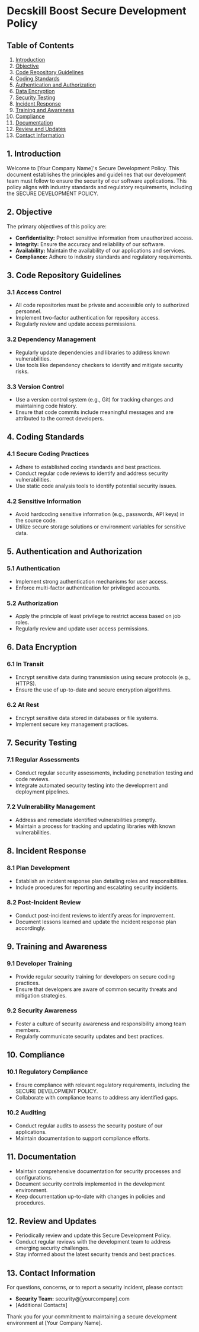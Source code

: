 # Decskill Boost Secure Development Policy

## Table of Contents

1. [Introduction](#introduction)
2. [Objective](#objective)
3. [Code Repository Guidelines](#code-repository-guidelines)
4. [Coding Standards](#coding-standards)
5. [Authentication and Authorization](#authentication-and-authorization)
6. [Data Encryption](#data-encryption)
7. [Security Testing](#security-testing)
8. [Incident Response](#incident-response)
9. [Training and Awareness](#training-and-awareness)
10. [Compliance](#compliance)
11. [Documentation](#documentation)
12. [Review and Updates](#review-and-updates)
13. [Contact Information](#contact-information)

## 1. Introduction

Welcome to [Your Company Name]'s Secure Development Policy. This document establishes the principles and guidelines that our development team must follow to ensure the security of our software applications. This policy aligns with industry standards and regulatory requirements, including the SECURE DEVELOPMENT POLICY.

## 2. Objective

The primary objectives of this policy are:

- **Confidentiality:** Protect sensitive information from unauthorized access.
- **Integrity:** Ensure the accuracy and reliability of our software.
- **Availability:** Maintain the availability of our applications and services.
- **Compliance:** Adhere to industry standards and regulatory requirements.

## 3. Code Repository Guidelines

### 3.1 Access Control

- All code repositories must be private and accessible only to authorized personnel.
- Implement two-factor authentication for repository access.
- Regularly review and update access permissions.

### 3.2 Dependency Management

- Regularly update dependencies and libraries to address known vulnerabilities.
- Use tools like dependency checkers to identify and mitigate security risks.

### 3.3 Version Control

- Use a version control system (e.g., Git) for tracking changes and maintaining code history.
- Ensure that code commits include meaningful messages and are attributed to the correct developers.

## 4. Coding Standards

### 4.1 Secure Coding Practices

- Adhere to established coding standards and best practices.
- Conduct regular code reviews to identify and address security vulnerabilities.
- Use static code analysis tools to identify potential security issues.

### 4.2 Sensitive Information

- Avoid hardcoding sensitive information (e.g., passwords, API keys) in the source code.
- Utilize secure storage solutions or environment variables for sensitive data.

## 5. Authentication and Authorization

### 5.1 Authentication

- Implement strong authentication mechanisms for user access.
- Enforce multi-factor authentication for privileged accounts.

### 5.2 Authorization

- Apply the principle of least privilege to restrict access based on job roles.
- Regularly review and update user access permissions.

## 6. Data Encryption

### 6.1 In Transit

- Encrypt sensitive data during transmission using secure protocols (e.g., HTTPS).
- Ensure the use of up-to-date and secure encryption algorithms.

### 6.2 At Rest

- Encrypt sensitive data stored in databases or file systems.
- Implement secure key management practices.

## 7. Security Testing

### 7.1 Regular Assessments

- Conduct regular security assessments, including penetration testing and code reviews.
- Integrate automated security testing into the development and deployment pipelines.

### 7.2 Vulnerability Management

- Address and remediate identified vulnerabilities promptly.
- Maintain a process for tracking and updating libraries with known vulnerabilities.

## 8. Incident Response

### 8.1 Plan Development

- Establish an incident response plan detailing roles and responsibilities.
- Include procedures for reporting and escalating security incidents.

### 8.2 Post-Incident Review

- Conduct post-incident reviews to identify areas for improvement.
- Document lessons learned and update the incident response plan accordingly.

## 9. Training and Awareness

### 9.1 Developer Training

- Provide regular security training for developers on secure coding practices.
- Ensure that developers are aware of common security threats and mitigation strategies.

### 9.2 Security Awareness

- Foster a culture of security awareness and responsibility among team members.
- Regularly communicate security updates and best practices.

## 10. Compliance

### 10.1 Regulatory Compliance

- Ensure compliance with relevant regulatory requirements, including the SECURE DEVELOPMENT POLICY.
- Collaborate with compliance teams to address any identified gaps.

### 10.2 Auditing

- Conduct regular audits to assess the security posture of our applications.
- Maintain documentation to support compliance efforts.

## 11. Documentation

- Maintain comprehensive documentation for security processes and configurations.
- Document security controls implemented in the development environment.
- Keep documentation up-to-date with changes in policies and procedures.

## 12. Review and Updates

- Periodically review and update this Secure Development Policy.
- Conduct regular reviews with the development team to address emerging security challenges.
- Stay informed about the latest security trends and best practices.

## 13. Contact Information

For questions, concerns, or to report a security incident, please contact:

- **Security Team:** security@[yourcompany].com
- [Additional Contacts]

Thank you for your commitment to maintaining a secure development environment at [Your Company Name].

